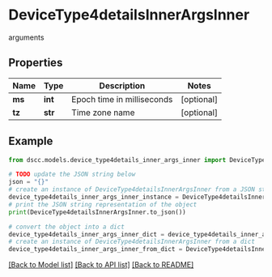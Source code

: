 # DeviceType4detailsInnerArgsInner

arguments

## Properties

Name | Type | Description | Notes
------------ | ------------- | ------------- | -------------
**ms** | **int** | Epoch time in milliseconds | [optional] 
**tz** | **str** | Time zone name | [optional] 

## Example

```python
from dscc.models.device_type4details_inner_args_inner import DeviceType4detailsInnerArgsInner

# TODO update the JSON string below
json = "{}"
# create an instance of DeviceType4detailsInnerArgsInner from a JSON string
device_type4details_inner_args_inner_instance = DeviceType4detailsInnerArgsInner.from_json(json)
# print the JSON string representation of the object
print(DeviceType4detailsInnerArgsInner.to_json())

# convert the object into a dict
device_type4details_inner_args_inner_dict = device_type4details_inner_args_inner_instance.to_dict()
# create an instance of DeviceType4detailsInnerArgsInner from a dict
device_type4details_inner_args_inner_from_dict = DeviceType4detailsInnerArgsInner.from_dict(device_type4details_inner_args_inner_dict)
```
[[Back to Model list]](../README.md#documentation-for-models) [[Back to API list]](../README.md#documentation-for-api-endpoints) [[Back to README]](../README.md)


